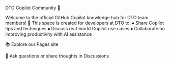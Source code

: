 DTO Copilot Community 🚀

Welcome to the official GitHub Copilot knowledge hub for DTO team members!
👥 This space is created for developers at DTO to:
⦁	Share Copilot tips and techniques
⦁	Discuss real-world Copilot use cases
⦁	Collaborate on improving productivity with AI assistance

📚 Explore our Pages site  

💬 Ask questions or share thoughts in Discussions
